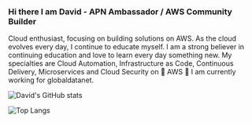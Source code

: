 ### Hi there I am David - APN Ambassador / AWS Community Builder

Cloud enthusiast, focusing on building solutions on AWS. As the cloud evolves every day, I continue to educate myself.
I am a strong believer in continuing education and love to learn every day something new. My specialties are Cloud Automation, Infrastructure as Code, Continuous Delivery, Microservices and Cloud Security on 🧡 AWS 🧡
I am currently working for globaldatanet.



![David's GitHub stats](https://github-readme-stats.vercel.app/api?username=daknhh&show_icons=true&theme=blueberry)


![Top Langs](https://github-readme-stats.vercel.app/api/top-langs/?username=daknhh&layout=compacttheme=blueberry)

<!--
**daknhh/daknhh** is a ✨ _special_ ✨ repository because its `README.md` (this file) appears on your GitHub profile.


